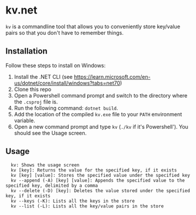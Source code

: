 ﻿# kv.net

`kv` is a commandline tool that allows you to conveniently store key/value pairs so that you don't have to remember things. 

## Installation

Follow these steps to install on Windows:

1. Install the .NET CLI (see https://learn.microsoft.com/en-us/dotnet/core/install/windows?tabs=net70)
2. Clone this repo
3. Open a Powershell command prompt and switch to the directory where the `.csproj` file is.
4. Run the following command: `dotnet build`.
5. Add the location of the compiled `kv.exe` file to your `PATH` environment variable.
6. Open a new command prompt and type `kv` (`./kv` if it's Powershell').  You should see the Usage screen.

## Usage

```
  kv: Shows the usage screen
  kv [key]: Returns the value for the specified key, if it exists
  kv [key] [value]: Stores the specified value under the specified key
  kv --append (-A) [key] [value]: Appends the specified value to the specified key, delimited by a comma
  kv --delete (-D) [key]: Deletes the value stored under the specified key, if it exists
  kv --keys (-K): Lists all the keys in the store
  kv --list (-L): Lists all the key/value pairs in the store
```